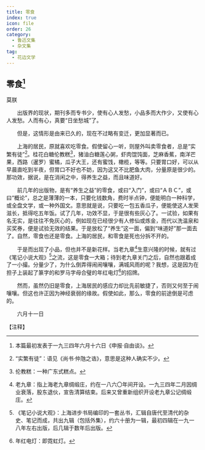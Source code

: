 ```yaml
---
title: 零食
index: true
icon: file
order: 26
category:
  - 鲁迅文集
  - 杂文集
tag:  
  - 花边文学
---
```


## 零食[^①]

莫朕

　　出版界的现状，期刊多而专书少，使有心人发愁，小品多而大作少，又使有心人发愁。人而有心，真要“日坐愁城”了。

　　但是，这情形是由来已久的，现在不过略有变迁，更加显著而已。

　　上海的居民，原就喜欢吃零食。假使留心一听，则屋外叫卖零食者，总是“实繁有徒”[^②]。桂花白糖伦教糕[^③]，猪油白糖莲心粥，虾肉馄饨面，芝麻香蕉，南洋芒果，西路（暹罗）蜜橘，瓜子大王，还有蜜饯，橄榄，等等。只要胃口好，可以从早晨直吃到半夜，但胃口不好也不妨，因为这又不比肥鱼大肉，分量原是很少的。那功效，据说，是在消闲之中，得养生之益，而且味道好。

　　前几年的出版物，是有“养生之益”的零食，或曰“入门”，或曰“ＡＢＣ”，或曰“概论”，总之是薄薄的一本，只要化钱数角，费时半点钟，便能明白一种科学，或全盘文学，或一种外国文。意思就是说，只要吃一包五香瓜子，便能使这人发荣滋长，抵得吃五年饭。试了几年，功效不显，于是很有些灰心了。一试验，如果有名无实，是往往不免灰心的，例如现在已经很少有人修仙或炼金，而代以洗温泉和买奖券，便是试验无效的结果。于是放松了“养生”这一面，偏到“味道好”那一面去了。自然，零食也还是零食。上海的居民，和零食是死也分拆不开的。

　　于是而出现了小品，但也并不是新花样。当老九章[^④]生意兴隆的时候，就有过《笔记小说大观》[^⑤]之流，这是零食一大箱；待到老九章关门之后，自然也跟着成了一小撮。分量少了，为什么倒弄得闹闹嚷嚷，满城风雨的呢？我想，这是因为在担子上装起了篆字的和罗马字母合璧的年红电灯[^⑥]的招牌。

　　然而，虽然仍旧是零食，上海居民的感应力却比先前敏捷了，否则又何至于闹嚷嚷。但这也许正因为神经衰弱的缘故。假使如此，那么，零食的前途倒是可虑的。

　　六月十一日

【注释】

[^①]:本篇最初发表于一九三四年六月十六日《申报·自由谈》。

[^②]:“实繁有徒”：语见《尚书·仲虺之诰》，意思是这种人确实不少。

[^③]:伦教糕：一种广东式糕点。

[^④]:老九章：指上海老九章绸缎庄，约在一八六〇年间开设。一九三四年二月因绸业衰落，股东退伙，宣告清算结束。后来又曾重新组织开设老九章公记绸缎庄。

[^⑤]:《笔记小说大观》：上海进步书局编印的一套丛书，汇辑自唐代至清代的杂史、笔记而成，共出九辑（包括外集），约六十册为一辑，最初四辑在一九一八年左右出版，后几辑于数年后出版。

[^⑥]:年红电灯：即霓虹灯。
